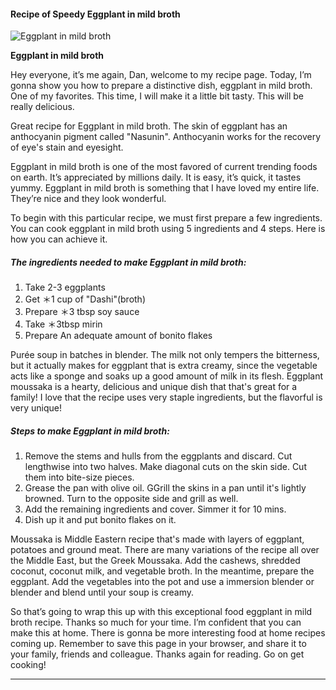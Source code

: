             

#### Recipe of Speedy Eggplant in mild broth

![Eggplant in mild broth](https://img-global.cpcdn.com/recipes/1c6d62d93c7ff6d8/751x532cq70/eggplant-in-mild-broth-recipe-main-photo.jpg)

**Eggplant in mild broth**

Hey everyone, it’s me again, Dan, welcome to my recipe page. Today, I’m gonna show you how to prepare a distinctive dish, eggplant in mild broth. One of my favorites. This time, I will make it a little bit tasty. This will be really delicious.

Great recipe for Eggplant in mild broth. The skin of eggplant has an anthocyanin pigment called "Nasunin". Anthocyanin works for the recovery of eye's stain and eyesight.

Eggplant in mild broth is one of the most favored of current trending foods on earth. It’s appreciated by millions daily. It is easy, it’s quick, it tastes yummy. Eggplant in mild broth is something that I have loved my entire life. They’re nice and they look wonderful.

To begin with this particular recipe, we must first prepare a few ingredients. You can cook eggplant in mild broth using 5 ingredients and 4 steps. Here is how you can achieve it.

##### The ingredients needed to make Eggplant in mild broth:

1.  Take 2-3 eggplants
2.  Get ＊1 cup of "Dashi"(broth)
3.  Prepare ＊3 tbsp soy sauce
4.  Take ＊3tbsp mirin
5.  Prepare An adequate amount of bonito flakes

Purée soup in batches in blender. The milk not only tempers the bitterness, but it actually makes for eggplant that is extra creamy, since the vegetable acts like a sponge and soaks up a good amount of milk in its flesh. Eggplant moussaka is a hearty, delicious and unique dish that that's great for a family! I love that the recipe uses very staple ingredients, but the flavorful is very unique!

##### Steps to make Eggplant in mild broth:

1.  Remove the stems and hulls from the eggplants and discard. Cut lengthwise into two halves. Make diagonal cuts on the skin side. Cut them into bite-size pieces.
2.  Grease the pan with olive oil. GGrill the skins in a pan until it's lightly browned. Turn to the opposite side and grill as well.
3.  Add the remaining ingredients and cover. Simmer it for 10 mins.
4.  Dish up it and put bonito flakes on it.

Moussaka is Middle Eastern recipe that's made with layers of eggplant, potatoes and ground meat. There are many variations of the recipe all over the Middle East, but the Greek Moussaka. Add the cashews, shredded coconut, coconut milk, and vegetable broth. In the meantime, prepare the eggplant. Add the vegetables into the pot and use a immersion blender or blender and blend until your soup is creamy.

So that’s going to wrap this up with this exceptional food eggplant in mild broth recipe. Thanks so much for your time. I’m confident that you can make this at home. There is gonna be more interesting food at home recipes coming up. Remember to save this page in your browser, and share it to your family, friends and colleague. Thanks again for reading. Go on get cooking!

* * *